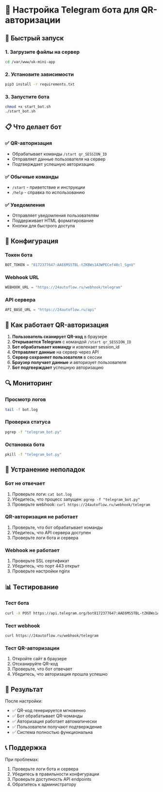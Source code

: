 # 🤖 Настройка Telegram бота для QR-авторизации

## 🚀 Быстрый запуск

### 1. Загрузите файлы на сервер

```bash
cd /var/www/uk-mini-app
```

### 2. Установите зависимости

```bash
pip3 install -r requirements.txt
```

### 3. Запустите бота

```bash
chmod +x start_bot.sh
./start_bot.sh
```

## 📋 Что делает бот

### ✅ QR-авторизация
- Обрабатывает команды `/start qr_SESSION_ID`
- Отправляет данные пользователя на сервер
- Подтверждает успешную авторизацию

### ✅ Обычные команды
- `/start` - приветствие и инструкции
- `/help` - справка по использованию

### ✅ Уведомления
- Отправляет уведомления пользователям
- Поддерживает HTML форматирование
- Кнопки для быстрого доступа

## 🔧 Конфигурация

### Токен бота
```python
BOT_TOKEN = "8172377647:AAE6MS5TBL-tZKBWs1A3WPECef48cl_SgnU"
```

### Webhook URL
```python
WEBHOOK_URL = "https://24autoflow.ru/webhook/telegram"
```

### API сервера
```python
API_BASE_URL = "https://24autoflow.ru/api"
```

## 📱 Как работает QR-авторизация

1. **Пользователь сканирует QR-код** в браузере
2. **Открывается Telegram** с командой `/start qr_SESSION_ID`
3. **Бот обрабатывает команду** и извлекает session_id
4. **Отправляет данные** на сервер через API
5. **Сервер сохраняет пользователя** в сессии
6. **Браузер получает данные** и авторизует пользователя
7. **Бот подтверждает** успешную авторизацию

## 🔍 Мониторинг

### Просмотр логов
```bash
tail -f bot.log
```

### Проверка статуса
```bash
pgrep -f "telegram_bot.py"
```

### Остановка бота
```bash
pkill -f "telegram_bot.py"
```

## 🚨 Устранение неполадок

### Бот не отвечает
1. Проверьте логи: `cat bot.log`
2. Убедитесь, что процесс запущен: `pgrep -f "telegram_bot.py"`
3. Проверьте webhook: `curl https://24autoflow.ru/webhook/telegram`

### QR-авторизация не работает
1. Проверьте, что бот обрабатывает команды
2. Убедитесь, что API сервера доступен
3. Проверьте логи бота и сервера

### Webhook не работает
1. Проверьте SSL сертификат
2. Убедитесь, что порт 443 открыт
3. Проверьте настройки nginx

## 📊 Тестирование

### Тест бота
```bash
curl -X POST https://api.telegram.org/bot8172377647:AAE6MS5TBL-tZKBWs1A3WPECef48cl_SgnU/getMe
```

### Тест webhook
```bash
curl https://24autoflow.ru/webhook/telegram
```

### Тест QR-авторизации
1. Откройте сайт в браузере
2. Отсканируйте QR-код
3. Проверьте, что бот отвечает
4. Убедитесь, что авторизация прошла успешно

## 🎯 Результат

После настройки:
- ✅ QR-код генерируется мгновенно
- ✅ Бот обрабатывает QR-команды
- ✅ Авторизация работает автоматически
- ✅ Пользователи получают подтверждение
- ✅ Система полностью функциональна

## 📞 Поддержка

При проблемах:
1. Проверьте логи бота и сервера
2. Убедитесь в правильности конфигурации
3. Проверьте доступность API endpoints
4. Обратитесь к администратору
